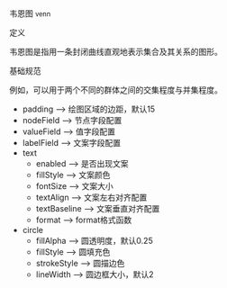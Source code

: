 <div class="mb40">
    <div class="fontsize-20 mb10">
    韦恩图 <small>venn</small>
    </div class="fontsize-28">
    <p class="mb20"></p>
</div>

<div class="mb40">
    <div class="fontsize-20 mb10">
    定义 
    </div class="fontsize-28">
    <p class="mb20">
       韦恩图是指用一条封闭曲线直观地表示集合及其关系的图形。
    </p>
</div>

<div class="mb40">
    <div class="fontsize-20 mb10">
     基础规范
    </div class="fontsize-28">
    <p class="mb20">
     例如，可以用于两个不同的群体之间的交集程度与并集程度。
    </p>
</div>

<div bx-name="chart.spec.components/list/index"></div>

 - padding --> 绘图区域的边距，默认15
 - nodeField --> 节点字段配置
 - valueField --> 值字段配置
 - labelField --> 文案字段配置
 - text 
   + enabled --> 是否出现文案
   + fillStyle --> 文案颜色
   + fontSize --> 文案大小
   + textAlign --> 文案左右对齐配置
   + textBaseline --> 文案垂直对齐配置
   + format --> format格式函数
 - circle 
   + fillAlpha --> 圆透明度，默认0.25
   + fillStyle --> 圆填充色
   + strokeStyle --> 圆描边色
   + lineWidth --> 圆边框大小，默认2